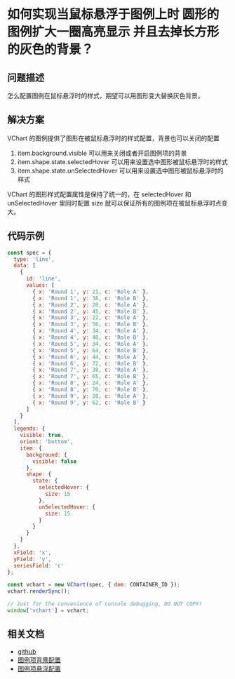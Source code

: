 # 如何实现当鼠标悬浮于图例上时 圆形的图例扩大一圈高亮显示 并且去掉长方形的灰色的背景？

## 问题描述

怎么配置图例在鼠标悬浮时的样式，期望可以用图形变大替换灰色背景。

## 解决方案

VChart 的图例提供了图形在被鼠标悬浮时的样式配置，背景也可以关闭的配置

1. item.background.visible 可以用来关闭或者开启图例项的背景
2. item.shape.state.selectedHover 可以用来设置选中图形被鼠标悬浮时的样式
3. item.shape.state.unSelectedHover 可以用来设置选中图形被鼠标悬浮时的样式

VChart 的图形样式配置属性是保持了统一的，在 selectedHover 和 unSelectedHover 里同时配置 size 就可以保证所有的图例项在被鼠标悬浮时点变大。

## 代码示例

```javascript livedemo
const spec = {
  type: 'line',
  data: [
    {
      id: 'line',
      values: [
        { x: 'Round 1', y: 21, c: 'Role A' },
        { x: 'Round 1', y: 38, c: 'Role B' },
        { x: 'Round 2', y: 28, c: 'Role A' },
        { x: 'Round 2', y: 45, c: 'Role B' },
        { x: 'Round 3', y: 22, c: 'Role A' },
        { x: 'Round 3', y: 56, c: 'Role B' },
        { x: 'Round 4', y: 34, c: 'Role A' },
        { x: 'Round 4', y: 48, c: 'Role B' },
        { x: 'Round 5', y: 34, c: 'Role A' },
        { x: 'Round 5', y: 64, c: 'Role B' },
        { x: 'Round 6', y: 44, c: 'Role A' },
        { x: 'Round 6', y: 72, c: 'Role B' },
        { x: 'Round 7', y: 38, c: 'Role A' },
        { x: 'Round 7', y: 65, c: 'Role B' },
        { x: 'Round 8', y: 24, c: 'Role A' },
        { x: 'Round 8', y: 70, c: 'Role B' },
        { x: 'Round 9', y: 28, c: 'Role A' },
        { x: 'Round 9', y: 62, c: 'Role B' }
      ]
    }
  ],
  legends: {
    visible: true,
    orient: 'bottom',
    item: {
      background: {
        visible: false
      },
      shape: {
        state: {
          selectedHover: {
            size: 15
          },
          unSelectedHover: {
            size: 15
          }
        }
      }
    }
  },
  xField: 'x',
  yField: 'y',
  seriesField: 'c'
};

const vchart = new VChart(spec, { dom: CONTAINER_ID });
vchart.renderSync();

// Just for the convenience of console debugging, DO NOT COPY!
window['vchart'] = vchart;
```

## 相关文档

- [github](https://github.com/VisActor/VChart)
- [图例项背景配置](https://www.visactor.io/vchart/option/barChart#legends-discrete.item.background.visible)
- [图例项悬浮配置](https://www.visactor.io/vchart/option/barChart#legends-discrete.item.shape.state.selectedHover)
